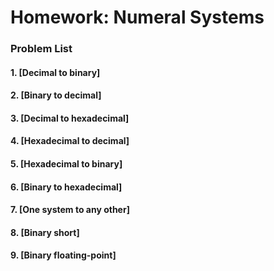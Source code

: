 Homework: Numeral Systems
=========================

### Problem List

#### 1. [Decimal to binary]
#### 2. [Binary to decimal]
#### 3. [Decimal to hexadecimal]
#### 4. [Hexadecimal to decimal]
#### 5. [Hexadecimal to binary]
#### 6. [Binary to hexadecimal]
#### 7. [One system to any other]
#### 8. [Binary short]
#### 9. [Binary floating-point]